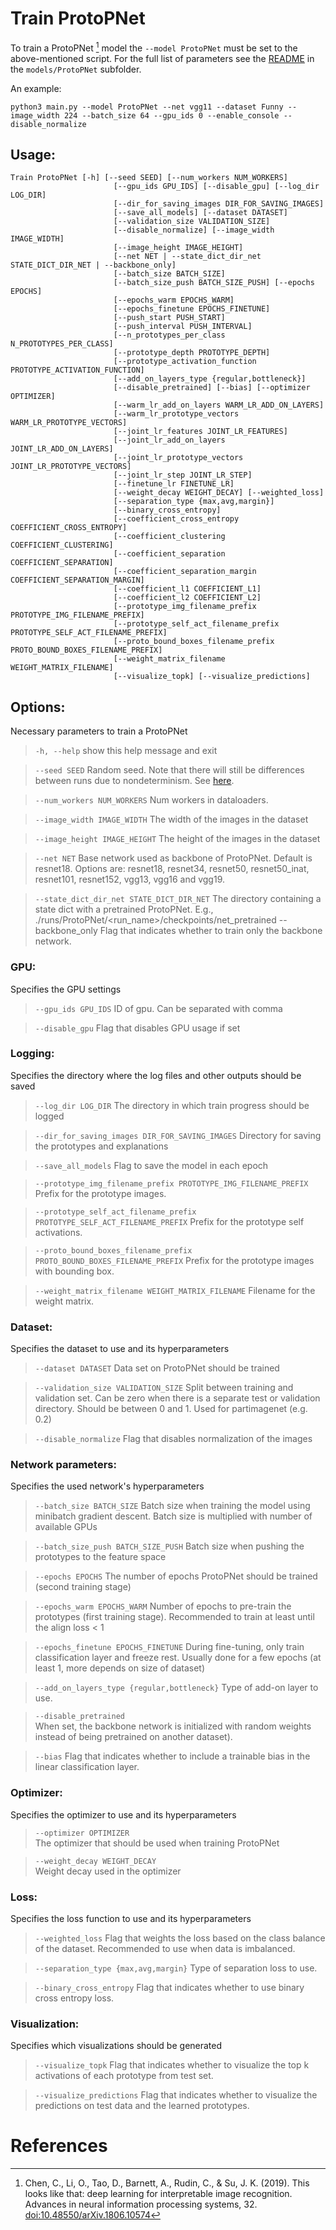 # Train ProtoPNet

To train a ProtoPNet [^Chen-2018-ProtoPNet] model the `--model ProtoPNet` must be set to the above-mentioned script.
For the full list of parameters see the [README](https://github.com/PortikAbel/XAI-Interpretability/blob/main/src/models/ProtoPNet/README.md) 
in the `models/ProtoPNet` subfolder.

An example:
```shell
python3 main.py --model ProtoPNet --net vgg11 --dataset Funny --image_width 224 --batch_size 64 --gpu_ids 0 --enable_console --disable_normalize
```

## Usage: 

```
Train ProtoPNet [-h] [--seed SEED] [--num_workers NUM_WORKERS]
                       [--gpu_ids GPU_IDS] [--disable_gpu] [--log_dir LOG_DIR]
                       [--dir_for_saving_images DIR_FOR_SAVING_IMAGES]
                       [--save_all_models] [--dataset DATASET]
                       [--validation_size VALIDATION_SIZE]
                       [--disable_normalize] [--image_width IMAGE_WIDTH]
                       [--image_height IMAGE_HEIGHT]
                       [--net NET | --state_dict_dir_net STATE_DICT_DIR_NET | --backbone_only]
                       [--batch_size BATCH_SIZE]
                       [--batch_size_push BATCH_SIZE_PUSH] [--epochs EPOCHS]
                       [--epochs_warm EPOCHS_WARM]
                       [--epochs_finetune EPOCHS_FINETUNE]
                       [--push_start PUSH_START]
                       [--push_interval PUSH_INTERVAL]
                       [--n_prototypes_per_class N_PROTOTYPES_PER_CLASS]
                       [--prototype_depth PROTOTYPE_DEPTH]
                       [--prototype_activation_function PROTOTYPE_ACTIVATION_FUNCTION]
                       [--add_on_layers_type {regular,bottleneck}]
                       [--disable_pretrained] [--bias] [--optimizer OPTIMIZER]
                       [--warm_lr_add_on_layers WARM_LR_ADD_ON_LAYERS]
                       [--warm_lr_prototype_vectors WARM_LR_PROTOTYPE_VECTORS]
                       [--joint_lr_features JOINT_LR_FEATURES]
                       [--joint_lr_add_on_layers JOINT_LR_ADD_ON_LAYERS]
                       [--joint_lr_prototype_vectors JOINT_LR_PROTOTYPE_VECTORS]
                       [--joint_lr_step JOINT_LR_STEP]
                       [--finetune_lr FINETUNE_LR]
                       [--weight_decay WEIGHT_DECAY] [--weighted_loss]
                       [--separation_type {max,avg,margin}]
                       [--binary_cross_entropy]
                       [--coefficient_cross_entropy COEFFICIENT_CROSS_ENTROPY]
                       [--coefficient_clustering COEFFICIENT_CLUSTERING]
                       [--coefficient_separation COEFFICIENT_SEPARATION]
                       [--coefficient_separation_margin COEFFICIENT_SEPARATION_MARGIN]
                       [--coefficient_l1 COEFFICIENT_L1]
                       [--coefficient_l2 COEFFICIENT_L2]
                       [--prototype_img_filename_prefix PROTOTYPE_IMG_FILENAME_PREFIX]
                       [--prototype_self_act_filename_prefix PROTOTYPE_SELF_ACT_FILENAME_PREFIX]
                       [--proto_bound_boxes_filename_prefix PROTO_BOUND_BOXES_FILENAME_PREFIX]
                       [--weight_matrix_filename WEIGHT_MATRIX_FILENAME]
                       [--visualize_topk] [--visualize_predictions]
```

## Options:
Necessary parameters to train a ProtoPNet

> `-h, --help`      show this help message and exit

> `--seed SEED`     Random seed. Note that there will still be differences
                    between runs due to nondeterminism. See [here](https://pytorch.org/docs/stable/notes/randomness.html).

> `--num_workers NUM_WORKERS`
                    Num workers in dataloaders.

> `--image_width IMAGE_WIDTH`
                    The width of the images in the dataset

> `--image_height IMAGE_HEIGHT`
                    The height of the images in the dataset

> `--net NET`       Base network used as backbone of ProtoPNet. Default is
                    resnet18. Options are: resnet18, resnet34, resnet50,
                    resnet50_inat, resnet101, resnet152, vgg13, vgg16 and
                    vgg19.

> `--state_dict_dir_net STATE_DICT_DIR_NET`
                    The directory containing a state dict with a
                    pretrained ProtoPNet. E.g.,
                    ./runs/ProtoPNet/<run_name>/checkpoints/net_pretrained
--backbone_only       Flag that indicates whether to train only the backbone
                    network.

### GPU:
Specifies the GPU settings

> `--gpu_ids GPU_IDS`     ID of gpu. Can be separated with comma

> `--disable_gpu`         Flag that disables GPU usage if set

### Logging:
Specifies the directory where the log files and other outputs should be
saved

> `--log_dir LOG_DIR`     The directory in which train progress should be logged

> `--dir_for_saving_images DIR_FOR_SAVING_IMAGES`
                    Directory for saving the prototypes and explanations

> `--save_all_models`     Flag to save the model in each epoch

> `--prototype_img_filename_prefix PROTOTYPE_IMG_FILENAME_PREFIX`
                        Prefix for the prototype images.

> `--prototype_self_act_filename_prefix PROTOTYPE_SELF_ACT_FILENAME_PREFIX`
                    Prefix for the prototype self activations.

> `--proto_bound_boxes_filename_prefix PROTO_BOUND_BOXES_FILENAME_PREFIX`
                    Prefix for the prototype images with bounding box.

> `--weight_matrix_filename WEIGHT_MATRIX_FILENAME`
                    Filename for the weight matrix.

### Dataset:
Specifies the dataset to use and its hyperparameters

> `--dataset DATASET`     Data set on ProtoPNet should be trained

> `--validation_size VALIDATION_SIZE`
                    Split between training and validation set. Can be zero
                    when there is a separate test or validation directory.
                    Should be between 0 and 1. Used for partimagenet (e.g.
                    0.2)

> `--disable_normalize`   Flag that disables normalization of the images

### Network parameters:
Specifies the used network's hyperparameters

> `--batch_size BATCH_SIZE`
                    Batch size when training the model using minibatch
                    gradient descent. Batch size is multiplied with number
                    of available GPUs

> `--batch_size_push BATCH_SIZE_PUSH`
                    Batch size when pushing the prototypes to the feature
                    space

> `--epochs EPOCHS` The number of epochs ProtoPNet should be trained
                    (second training stage)

> `--epochs_warm EPOCHS_WARM`
                    Number of epochs to pre-train the prototypes (first
                    training stage). Recommended to train at least until
                    the align loss < 1

> `--epochs_finetune EPOCHS_FINETUNE`
                    During fine-tuning, only train classification layer
                    and freeze rest. Usually done for a few epochs (at
                    least 1, more depends on size of dataset)

> `--add_on_layers_type {regular,bottleneck}`
                    Type of add-on layer to use.

> `--disable_pretrained`  
                    When set, the backbone network is initialized with
                    random weights instead of being pretrained on another
                    dataset).

> `--bias`          Flag that indicates whether to include a trainable
                    bias in the linear classification layer.

### Optimizer:
Specifies the optimizer to use and its hyperparameters

> `--optimizer OPTIMIZER`    
                    The optimizer that should be used when training
                    ProtoPNet

> `--weight_decay WEIGHT_DECAY`  
                    Weight decay used in the optimizer

### Loss:
Specifies the loss function to use and its hyperparameters

> `--weighted_loss` Flag that weights the loss based on the class balance
                    of the dataset. Recommended to use when data is
                    imbalanced.

> `--separation_type {max,avg,margin}`
                    Type of separation loss to use.

> `--binary_cross_entropy`
                    Flag that indicates whether to use binary cross
                    entropy loss.

### Visualization:
Specifies which visualizations should be generated

> `--visualize_topk`
>                   Flag that indicates whether to visualize the top k
                    activations of each prototype from test set.

> `--visualize_predictions`
                    Flag that indicates whether to visualize the
                    predictions on test data and the learned prototypes.

# References

[^Chen-2018-ProtoPNet]: Chen, C., Li, O., Tao, D., Barnett, A., Rudin, C., & Su, J. K. (2019).
  This looks like that: deep learning for interpretable image recognition. 
  Advances in neural information processing systems, 32.
  [doi:10.48550/arXiv.1806.10574](https://doi.org/10.48550/arXiv.1806.10574)
